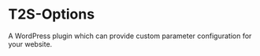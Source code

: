 # T2S-Options
A WordPress plugin which can provide custom parameter configuration for your website.
